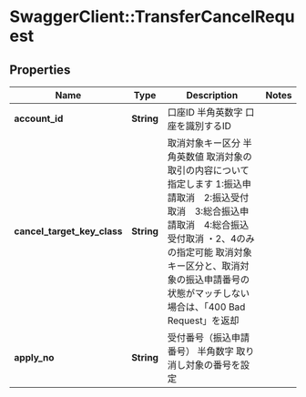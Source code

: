 # SwaggerClient::TransferCancelRequest

## Properties
Name | Type | Description | Notes
------------ | ------------- | ------------- | -------------
**account_id** | **String** | 口座ID 半角英数字 口座を識別するID  | 
**cancel_target_key_class** | **String** | 取消対象キー区分 半角英数値 取消対象の取引の内容について指定します 1:振込申請取消　2:振込受付取消　3:総合振込申請取消　4:総合振込受付取消 ・2、4のみの指定可能 取消対象キー区分と、取消対象の振込申請番号の状態がマッチしない場合は、「400 Bad Request」を返却  | 
**apply_no** | **String** | 受付番号（振込申請番号） 半角数字 取り消し対象の番号を設定  | 


